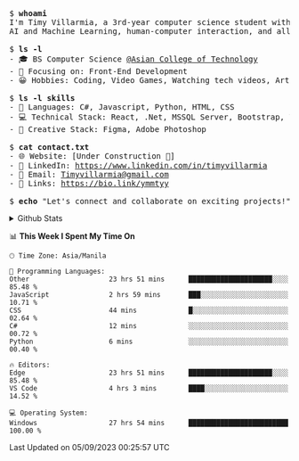 <pre>
$ <strong>whoami</strong>
I'm Timy Villarmia, a 3rd-year computer science student with a wide range of interests in software engineering, 
AI and Machine Learning, human-computer interaction, and all things tech.
  
$ <strong>ls -l</strong>
- 🎓 BS Computer Science <a href="https://act.edu.ph/">@Asian College of Technology</a>  
- 🔭 Focusing on: Front-End Development
- 😀 Hobbies: Coding, Video Games, Watching tech videos, Arts

$ <strong>ls -l skills</strong>
- 👾 Languages: C#, Javascript, Python, HTML, CSS
- 💻 Technical Stack: React, .Net, MSSQL Server, Bootstrap, Vite, Git
- 🎨 Creative Stack: Figma, Adobe Photoshop

$ <strong>cat contact.txt</strong>
- 🌐 Website: [Under Construction 🚧]
- 💼 LinkedIn: <a href="https://www.linkedin.com/in/timyvillarmia">https://www.linkedin.com/in/timyvillarmia</a>  
- 📧 Email: <a href="mailto: Timyvillarmia@gmail.com">Timyvillarmia@gmail.com</a>  
- 🔗 Links: <a href="https://bio.link/ymmtyy">https://bio.link/ymmtyy</a>  

$ <strong>echo</strong> "Let's connect and collaborate on exciting projects!"
</pre>

<!-- - 🌐 Website: [Your Personal Website]
 -->
<!-- $ <strong>history</strong>
- Bachelor's in Computer Science
- Intern at [Company Name]
- Contributed to [Open Source Project] -->
<details>
<summary>Github Stats</summary>

<table align="center" width="100%"> 
  <tr> 
    <td align="center" colspan="2"> 
     <img src="https://github-profile-summary-cards.vercel.app/api/cards/profile-details?username=TimyVillarmia&theme=dark"/>
    </td> 
  </tr> 
   <tr> 
    <td align="center"> 
       <img src="https://github-readme-stats.vercel.app/api?username=TimyVillarmia&show_icons=true&theme=dark" />
    </td> 
    <td align="center">
      <img src="https://github-readme-stats.vercel.app/api/top-langs/?username=TimyVillarmia&layout=compact&count_private=true&theme=dark"/>
    </td> 
   </tr> 
</table>

</details>

<!--START_SECTION:waka-->
📊 **This Week I Spent My Time On** 

```text
🕑︎ Time Zone: Asia/Manila

💬 Programming Languages: 
Other                    23 hrs 51 mins      █████████████████████░░░░   85.48 % 
JavaScript               2 hrs 59 mins       ███░░░░░░░░░░░░░░░░░░░░░░   10.71 % 
CSS                      44 mins             █░░░░░░░░░░░░░░░░░░░░░░░░   02.64 % 
C#                       12 mins             ░░░░░░░░░░░░░░░░░░░░░░░░░   00.72 % 
Python                   6 mins              ░░░░░░░░░░░░░░░░░░░░░░░░░   00.40 % 

🔥 Editors: 
Edge                     23 hrs 51 mins      █████████████████████░░░░   85.48 % 
VS Code                  4 hrs 3 mins        ████░░░░░░░░░░░░░░░░░░░░░   14.52 % 

💻 Operating System: 
Windows                  27 hrs 54 mins      █████████████████████████   100.00 % 
```


 Last Updated on 05/09/2023 00:25:57 UTC
<!--END_SECTION:waka--> 




                                                                                                           
                                                               
                                                                                                     

